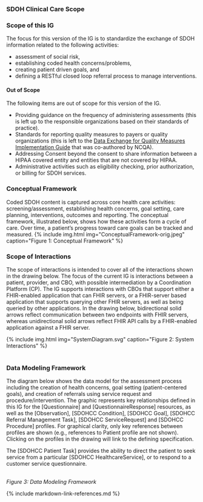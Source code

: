 ###  SDOH Clinical Care Scope
### Scope of this IG

The focus for this version of the IG is to standardize the exchange of SDOH information related to the following activities:

* assessment of social risk,
* establishing coded health concerns/problems,
* creating patient driven goals, and
* defining a RESTful closed loop referral process to manage interventions.

####  Out of Scope

The following items are out of scope for this version of the IG.

* Providing guidance on the frequency of administering assessments (this is left up to the responsible organizations based on their standards of practice).
* Standards for reporting quality measures to payers or quality organizations (this is left to the [Data Exchange for Quality Measures Implementation Guide](https://hl7.org/fhir/us/davinci-deqm/) that was co-authored by NCQA).
* Addressing Consent beyond the consent to share information between a HIPAA covered entity and entities that are not covered by HIPAA.
* Administrative activities such as eligibility checking, prior authorization, or billing for SDOH services.

### Conceptual Framework

Coded SDOH content is captured across core health care activities: screening/assessment, establishing health concerns, goal setting, care planning, interventions, outcomes and reporting. The conceptual framework, illustrated below, shows how these activities form a cycle of care. Over time, a patient’s progress toward care goals can be tracked and measured.
{% include img.html img="ConceptualFramework-orig.jpeg" caption="Figure 1: Conceptual Framework" %}

### Scope of Interactions

The scope of interactions is intended to cover all of the interactions shown in the drawing below. The focus of the current IG is interactions between a patient, provider, and CBO, with possible intermediation by a Coordination Platform (CP).  The IG supports interactions with CBOs that support either a FHIR-enabled application that can FHIR servers, or a FHIR-server based application that supports querying other FHIR servers, as well as being queried by other applications.  In the drawing below, bidirectional solid arrows reflect communication between two endpoints with FHIR servers, whereas unidirectional solid arrows reflect FHIR API calls by a FHIR-enabled application against a FHIR server.

{% include img.html img="SystemDiagram.svg" caption="Figure 2: System Interactions" %}
<br>
<br>
### Data Modeling Framework
The diagram below shows the data model for the assessment process including the creation of health concerns, goal setting (patient-centered goals), and creation of referrals using service request and procedure/intervention. The graphic represents key relationships defined in this IG for the [Questionnaire] and  [QuestionnaireResponse] resources, as well as the [Observation], [SDOHCC Condition], [SDOHCC Goal], [SDOHCC Referral Management Task], [SDOHCC ServiceRequest] and [SDOHCC Procedure] profiles.   For graphical clarity, only key references between profiles are shown (e.g., references to Patient profile are not shown).   Clicking on the profiles in the drawing will link to the defining specification.

The [SDOHCC Patient Task] provides the ability to direct the patient to seek service from a particular [SDOHCC HealthcareService], or to respond to a customer service questionnaire.

<object data="FHIRModeling.svg" type="image/svg+xml"></object>
<br/>
*Figure 3: Data Modeling Framework*

{% include markdown-link-references.md %}